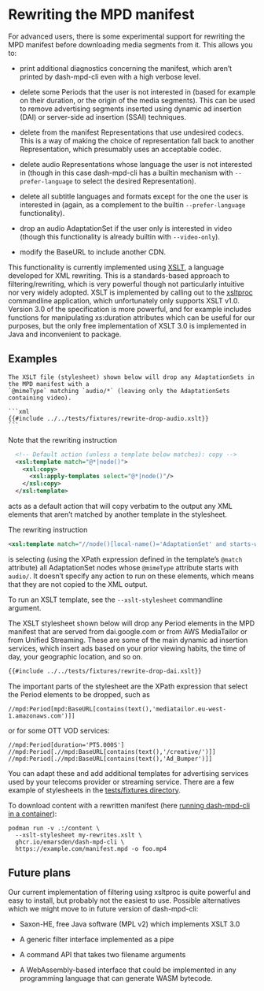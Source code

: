# Rewriting the MPD manifest

For advanced users, there is some experimental support for rewriting the MPD manifest before
downloading media segments from it. This allows you to:

- print additional diagnostics concerning the manifest, which aren’t printed by dash-mpd-cli even
  with a high verbose level.

- delete some Periods that the user is not interested in (based for example on their duration, or
  the origin of the media segments). This can be used to remove advertising segments inserted using
  dynamic ad insertion (DAI) or server-side ad insertion (SSAI) techniques. 

- delete from the manifest Representations that use undesired codecs. This is a way of making the
  choice of representation fall back to another Representation, which presumably uses an
  acceptable codec.
    
- delete audio Representations whose language the user is not interested in (though in this case
  dash-mpd-cli has a builtin mechanism with `--prefer-language` to select the desired
  Representation).
  
- delete all subtitle languages and formats except for the one the user is interested in (again, as
  a complement to the builtin `--prefer-language` functionality).
  
- drop an audio AdaptationSet if the user only is interested in video (though this functionality is
  already builtin with `--video-only`).

- modify the BaseURL to include another CDN.

This functionality is currently implemented using [XSLT](https://en.wikipedia.org/wiki/XSLT), a
language developed for XML rewriting. This is a standards-based approach to filtering/rewriting,
which is very powerful though not particularly intuitive nor very widely adopted. XSLT is
implemented by calling out to the [xsltproc](http://xmlsoft.org/xslt/xsltproc.html) commandline
application, which unfortunately only supports XSLT v1.0. Version 3.0 of the specification is more
powerful, and for example includes functions for manipulating xs:duration attributes which can be
useful for our purposes, but the only free implementation of XSLT 3.0 is implemented in Java and
inconvenient to package.


## Examples

~~~admonish example title="Drop audio AdaptationSets"
The XSLT file (stylesheet) shown below will drop any AdaptationSets in the MPD manifest with a
`@mimeType` matching `audio/*` (leaving only the AdaptationSets containing video).

```xml
{{#include ../../tests/fixtures/rewrite-drop-audio.xslt}}
```
~~~

Note that the rewriting instruction 

```xml
  <!-- Default action (unless a template below matches): copy -->
  <xsl:template match="@*|node()">
    <xsl:copy>
      <xsl:apply-templates select="@*|node()"/>
    </xsl:copy>
  </xsl:template>
```

acts as a default action that will copy verbatim to the output any XML elements that aren’t matched
by another template in the stylesheet.

The rewriting instruction 

```xml
<xsl:template match="//node()[local-name()='AdaptationSet' and starts-with(@mimeType,'audio/')]" />
```

is selecting (using the XPath expression defined in the template’s `@match` attribute) all
AdaptationSet nodes whose `@mimeType` attribute starts with `audio/`. It doesn’t specify any action
to run on these elements, which means that they are not copied to the XML output.

To run an XSLT template, see the `--xslt-stylesheet` commandline argument.

The XSLT stylesheet shown below will drop any Period elements in the MPD manifest that are served
from dai.google.com or from AWS MediaTailor or from Unified Streaming. These are some of the main
dynamic ad insertion services, which insert ads based on your prior viewing habits, the time of day,
your geographic location, and so on.

```xml
{{#include ../../tests/fixtures/rewrite-drop-dai.xslt}}
```
The important parts of the stylesheet are the XPath expression that select the Period elements to be
dropped, such as 

    //mpd:Period[mpd:BaseURL[contains(text(),'mediatailor.eu-west-1.amazonaws.com')]]

or for some OTT VOD services:

    //mpd:Period[duration='PT5.000S']
    //mpd:Period[.//mpd:BaseURL[contains(text(),'/creative/')]]
    //mpd:Period[.//mpd:BaseURL[contains(text(),'Ad_Bumper')]]

You can adapt these and add additional templates for advertising services used by your telecoms
provider or streaming service. There are a few example of stylesheets in the [tests/fixtures
directory](https://github.com/emarsden/dash-mpd-cli/tree/main/tests/fixtures).

To download content with a rewritten manifest (here [running dash-mpd-cli in a container](container.html)):

    podman run -v .:/content \
      --xslt-stylesheet my-rewrites.xslt \
      ghcr.io/emarsden/dash-mpd-cli \
      https://example.com/manifest.mpd -o foo.mp4



## Future plans

Our current implementation of filtering using xsltproc is quite powerful and easy to install, but
probably not the easiest to use. Possible alternatives which we might move to in future version of
dash-mpd-cli: 

- Saxon-HE, free Java software (MPL v2) which implements XSLT 3.0

- A generic filter interface implemented as a pipe

- A command API that takes two filename arguments

- A WebAssembly-based interface that could be implemented in any programming language that can
  generate WASM bytecode.


